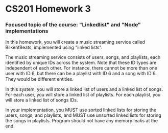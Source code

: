 # CS201 Homework 3

### Focused topic of the course: "Linkedlist" and "Node" implementations 

  In this homework, you will create a music streaming service called BilkentBeats, implemented
using "linked lists". 

  The music streaming service consists of users, songs, and playlists, each
identified by unique IDs across the system. Note that these ID types are independent of each
other. For instance, there cannot be more than one user with ID 6, but there can be a playlist
with ID 6 and a song with ID 6. They would be diﬀerent entities.

  In this system, you will store a linked list of users and a linked list of songs. For each user,
you will store a linked list of playlists. For each playlist, you will store a linked list of songs IDs.

  In your implementation, you MUST use sorted linked lists for storing the users, songs, and
playlists, and MUST use unsorted linked lists for storing the songs in playlists. 
Program should not have any memory leaks at the end.



